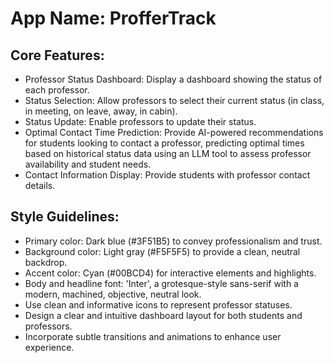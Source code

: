 # **App Name**: ProfferTrack

## Core Features:

- Professor Status Dashboard: Display a dashboard showing the status of each professor.
- Status Selection: Allow professors to select their current status (in class, in meeting, on leave, away, in cabin).
- Status Update: Enable professors to update their status.
- Optimal Contact Time Prediction: Provide AI-powered recommendations for students looking to contact a professor, predicting optimal times based on historical status data using an LLM tool to assess professor availability and student needs.
- Contact Information Display: Provide students with professor contact details.

## Style Guidelines:

- Primary color: Dark blue (#3F51B5) to convey professionalism and trust.
- Background color: Light gray (#F5F5F5) to provide a clean, neutral backdrop.
- Accent color: Cyan (#00BCD4) for interactive elements and highlights.
- Body and headline font: 'Inter', a grotesque-style sans-serif with a modern, machined, objective, neutral look.
- Use clean and informative icons to represent professor statuses.
- Design a clear and intuitive dashboard layout for both students and professors.
- Incorporate subtle transitions and animations to enhance user experience.